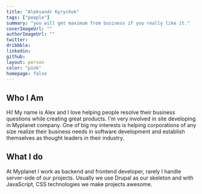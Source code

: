 ```yaml
---
title: "Aleksandr Kyrychok"
tags: ["people"]
summary: "you will get maximum from business if you really like it."
coverImageUrl: ""
authorImageUrl: ""
twitter:
dribbble:
linkedin:
github:
layout: person
color: "pink"
homepage: false
---
```


## Who I Am

Hi! My name is Alex and I love helping people resolve their business questions while creating great products. I'm very involved in site developing in Myplanet company. One of big my interests is helping corporations of any size realize their business needs in software development and establish themselves as thought leaders in their industry.

## What I do

 At Myplanet I work as backend and frontend developer, rarely I handle server-side of our projects. Usually we use Drupal as our skeleton and with JavaScript, CSS technologies we make projects awesome.
